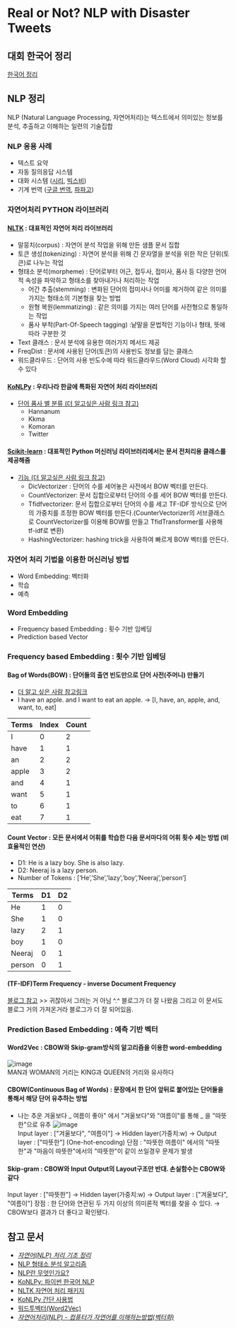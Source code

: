 # Real or Not? NLP with Disaster Tweets

## 대회 한국어 정리
[한국어 정리](https://docs.google.com/document/d/1LE7l6mHfATnk-blpOV9L1jyJvwKVrzP7ZUPdIUBEwGs/edit?usp=sharing)

## NLP 정리
NLP (Natural Language Processing, 자연어처리)는 텍스트에서 의미있는 정보를 분석, 추출하고 이해하는 일련의 기술집합
### NLP 응용 사례
- 텍스트 요약
- 자동 질의응답 시스템
- 대화 시스템 ([시리](https://www.apple.com/siri/), [빅스비](https://www.samsung.com/sec/apps/bixby/))
- 기계 번역 ([구글 번역](https://translate.google.com/), [파파고](https://papago.naver.com/))    

### 자연어처리 PYTHON 라이브러리
#### [NLTK](http://www.nltk.org/) : 대표적인 자연어 처리 라이브러리
- 말뭉치(corpus) : 자연어 분석 작업을 위해 만든 샘플 문서 집합 
- 토큰 생성(tokenizing) : 자연어 분석을 위해 긴 문자열을 분석을 위한 작은 단위(토큰)로 나누는 작업
- 형태소 분석(morpheme) : 단어로부터 어근, 접두사, 접미사, 품사 등 다양한 언어적 속성을 파악하고 형태소를 찾아내거나 처리하는 작업
  - 어간 추출(stemming) : 변화된 단어의 접미사나 어미를 제거하여 같은 의미를 가지는 형태소의 기본형을 찾는 방법
  - 원형 복원(lemmatizing) : 같은 의미를 가지는 여러 단어를 사전형으로 통일하는 작업
  - 품사 부착(Part-Of-Speech tagging) :낱말을 문법적인 기능이나 형태, 뜻에 따라 구분한 것
 - Text 클래스 : 문서 분석에 유용한 여러가지 메서드 제공
 - FreqDist : 문서에 사용된 단어(토큰)의 사용빈도 정보를 담는 클래스
 - 워드클라우드 : 단어의 사용 빈도수에 따라 워드클라우드(Word Cloud) 시각화 할 수 있다
#### [KoNLPy](https://konlpy-ko.readthedocs.io/ko/v0.4.3/) : 우리나라 한글에 특화된 자연어 처리 라이브러리
- [단어 품사 별 분류 (더 알고싶은 사람 링크 참고)](https://datascienceschool.net/view-notebook/70ce46db4ced4a999c6ec349df0f4eb0/)
  - Hannanum
  - Kkma
  - Komoran
  - Twitter
#### [Scikit-learn](https://scikit-learn.org/stable/modules/feature_extraction.html) : 대표적인 Python 머신러닝 라이브러리에서는 문서 전처리용 클래스를 제공해줌
- [기능 (더 알고싶은 사람 링크 참고)](https://datascienceschool.net/view-notebook/3e7aadbf88ed4f0d87a76f9ddc925d69/)
  - DicVectorizer : 단어의 수를 세어놓은 사전에서 BOW 벡터를 만든다.
  - CountVectorizer: 문서 집합으로부터 단어의 수를 세어 BOW 벡터를 만든다.
  - Tfidfvectorizer: 문서 집합으로부터 단어의 수를 세고 TF-IDF 방식으로 단어의 가중치를 조정한 BOW 벡터를 만든다.(CounterVectorizer의 서브클래스로 CountVectorizer를 이용해 BOW를 만들고 TfidTransformer를 사용해 tf-idf로 변환)
  - HashingVectorizer: hashing trick을 사용하여 빠르게 BOW 벡터를 만든다.

### 자연어 처리 기법을 이용한 머신러닝 방법
- Word Embedding: 벡터화
- 학습
- 예측

### Word Embedding
- Frequency based Embedding : 횟수 기반 임베딩
- Prediction based Vector

### Frequency based Embedding : 횟수 기반 임베딩
#### Bag of Words(BOW) : 단어들의 출연 빈도만으로 단어 사전(주머니) 만들기
- [더 알고 싶은 사람 참고링크](https://wikidocs.net/22650)   
- I have an apple. and I want to eat an apple.
→ [I, have, an, apple, and, want, to, eat]

|Terms|Index|Count|
|----|----|----|
|I|0|2|
|have|1|1|
|an|2|2|
|apple|3|2|
|and|4|1|
|want|5|1|
|to|6|1|
|eat|7|1|

#### Count Vector : 모든 문서에서 어휘를 학습한 다음 문서마다의 어휘 횟수 세는 방법 (비효율적인 연산)
- D1: He is a lazy boy. She is also lazy.    
- D2: Neeraj is a lazy person.   
- Number of Tokens : [‘He’,’She’,’lazy’,’boy’,’Neeraj’,’person’]
    
|Terms|D1|D2|
|----|---|---|
|He|1|0|
|She|1|0|
|lazy|2|1|
|boy|1|0|
|Neeraj|0|1|
|person|0|1|

#### (TF-IDF)Term Frequency - inverse Document Frequency
[블로그 참고](https://khann.tistory.com/28) >> 귀찮아서 그러는 거 아님 ^.^ 블로그가 더 잘 나왔음 그리고 이 문서도 블로그 거의 가져온거라 블로그가 더 잘 되어있음.

### Prediction Based Embedding : 예측 기반 벡터
#### Word2Vec : CBOW와 Skip-gram방식의 알고리즘을 이용한 word-embedding
![image](https://user-images.githubusercontent.com/48716298/75445629-25fe7680-59a9-11ea-9538-953ca22a5b91.png)   
MAN과 WOMAN의 거리는 KING과 QUEEN의 거리와 유사하다

#### CBOW(Continuous Bag of Words) : 문장에서 한 단어 앞뒤로 붙어있는 단어들을 통해서 해당 단어 유추하는 방법
- 나는 추운 겨울보다 _ 여름이 좋아" 에서 "겨울보다"와 "여름이"를 통해 _ 을 "따뜻한"으로 유추
![image](https://user-images.githubusercontent.com/48716298/75445680-429aae80-59a9-11ea-965e-69560b0d14d3.png)   
Input layer : ["겨울보다", "여름이"]  → Hidden layer(가중치:w) → Output layer : ["따뜻한"] (One-hot-encoding)
단점 : "따뜻한 여름이" 에서의 "따뜻한"과 "마음이 따뜻한"에서의 "따뜻한"이 같이 쓰일경우 문제가 발생

#### Skip-gram : CBOW와 Input Output의 Layout구조만 반대. 손실함수는 CBOW와 같다
Input layer : ["따뜻한"] → Hidden layer(가중치:w) → Output layer : ["겨울보다", "여름이"]
장점 : 한 단어와 연관된 두 가지 이상의 의미론적 벡터를 찾을 수 있다. → CBOW보다 결과가 더 좋다고 확인됐다.


## 참고 문서
- _[자연어(NLP) 처리 기초 정리](http://hero4earth.com/blog/learning/2018/01/17/NLP_Basics_01/)_   
- [NLP 형태소 분석 알고리즘](https://ra2kstar.tistory.com/170)   
- [NLP란 무엇인가요?](https://konlpy-ko.readthedocs.io/ko/v0.4.3/start/#what-is-nlp)
- [KoNLPy: 파이썬 한국어 NLP](https://konlpy-ko.readthedocs.io/ko/v0.4.3/)
- [NLTK 자연어 처리 패키지](https://datascienceschool.net/view-notebook/8895b16a141749a9bb381007d52721c1/)
- [KoNLPy 간단 사용법](https://m.blog.naver.com/PostView.nhn?blogId=myincizor&logNo=221629109172&proxyReferer=https%3A%2F%2Fwww.google.com%2F)
- [워드투벡터(Word2Vec)](https://wikidocs.net/22660)
- _[자연어처리(NLP) - 컴퓨터가 자연어를 이해하는방법(벡터화)](https://khann.tistory.com/28)_
